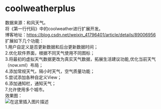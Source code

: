 # coolweatherplus
数据来源：和风天气。  
将《第一行代码》中的coolweather进行扩展开发。  
博客地址：https://blog.csdn.net/weixin_41796401/article/details/89006956  
扩展如下几个功能：  
1.用户自定义是否更新数据和后台更新数据时间；  
2.优化软件界面，根据不同天气使用不同图标；  
3.将最初的虚拟天气数据更改为真实天气数据，拓展生活建议功能,优化当前天气（now.xml）布局；  
4.添加常规天气，隔小时天气，空气质量功能；  
5.尝试添加各种自定义View；  
6.添加通知栏，通知天气；  
7.允许使用多个城市。   
效果图：  
![在这里插入图片描述](https://img-blog.csdnimg.cn/20190515225707897.gif)
